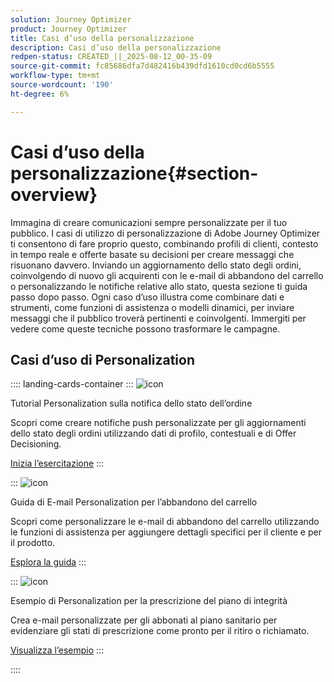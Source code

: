 ```yaml
---
solution: Journey Optimizer
product: Journey Optimizer
title: Casi d’uso della personalizzazione
description: Casi d’uso della personalizzazione
redpen-status: CREATED_||_2025-08-12_00-35-09
source-git-commit: fc85686dfa7d482416b439dfd1610cd0cd6b5555
workflow-type: tm+mt
source-wordcount: '190'
ht-degree: 6%

---
```



# Casi d’uso della personalizzazione{#section-overview}

Immagina di creare comunicazioni sempre personalizzate per il tuo pubblico. I casi di utilizzo di personalizzazione di Adobe Journey Optimizer ti consentono di fare proprio questo, combinando profili di clienti, contesto in tempo reale e offerte basate su decisioni per creare messaggi che risuonano davvero. Inviando un aggiornamento dello stato degli ordini, coinvolgendo di nuovo gli acquirenti con le e-mail di abbandono del carrello o personalizzando le notifiche relative allo stato, questa sezione ti guida passo dopo passo. Ogni caso d’uso illustra come combinare dati e strumenti, come funzioni di assistenza o modelli dinamici, per inviare messaggi che il pubblico troverà pertinenti e coinvolgenti. Immergiti per vedere come queste tecniche possono trasformare le campagne.

## Casi d’uso di Personalization

:::: landing-cards-container
:::
![icon](https://cdn.experienceleague.adobe.com/icons/circle-play.svg)

Tutorial Personalization sulla notifica dello stato dell’ordine

Scopri come creare notifiche push personalizzate per gli aggiornamenti dello stato degli ordini utilizzando dati di profilo, contestuali e di Offer Decisioning.

[Inizia l’esercitazione](../using/personalization/personalization-use-case.md)
:::

:::
![icon](https://cdn.experienceleague.adobe.com/icons/bullseye.svg)

Guida di E-mail Personalization per l’abbandono del carrello

Scopri come personalizzare le e-mail di abbandono del carrello utilizzando le funzioni di assistenza per aggiungere dettagli specifici per il cliente e per il prodotto.

[Esplora la guida](../using/personalization/personalization-use-case-helper-functions.md)
:::

:::
![icon](https://cdn.experienceleague.adobe.com/icons/bullseye.svg)

Esempio di Personalization per la prescrizione del piano di integrità

Crea e-mail personalizzate per gli abbonati al piano sanitario per evidenziare gli stati di prescrizione come pronto per il ritiro o richiamato.

[Visualizza l’esempio](../using/personalization/perso-uc-plan-prescriptions.md)
:::

::::

